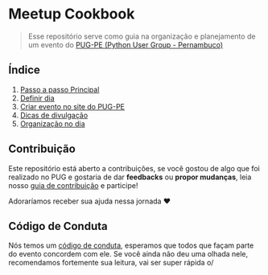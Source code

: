 # Meetup Cookbook

>Esse repositório serve como guia na organização e planejamento de um evento do [PUG-PE (Python User Group - Pernambuco)](http://pycon.pug.pe)

## Índice
 1. [Passo a passo Principal](arquivos/PASSO-A-PASSO.md)
 2. [Definir dia](arquivos/DEFINIR-DIA.md)
 3. [Criar evento no site do PUG-PE](arquivos/EVENTOS-PUG.md)
 4. [Dicas de divulgação](arquivos/DIVULGACAO.md)
 5. [Organização no dia](arquivos/ORGANIZACAO-DIA.md)

## Contribuição

Este repositório está aberto a contribuições, se você gostou de algo que foi realizado no PUG e gostaria de dar **feedbacks** ou **propor mudanças**, leia nosso [guia de contribuição](CONTRIBUTING.md) e participe!

Adoraríamos receber sua ajuda nessa jornada :heart:


## Código de Conduta

Nós temos um [código de conduta](https://python.org.br/cdc/), esperamos que todos que façam parte do evento concordem com ele. Se você ainda não deu uma olhada nele, recomendamos fortemente sua leitura, vai ser super rápida o/ 

